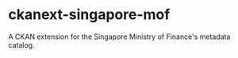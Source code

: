 ckanext-singapore-mof
=====================

A CKAN extension for the Singapore Ministry of Finance's metadata catalog.

